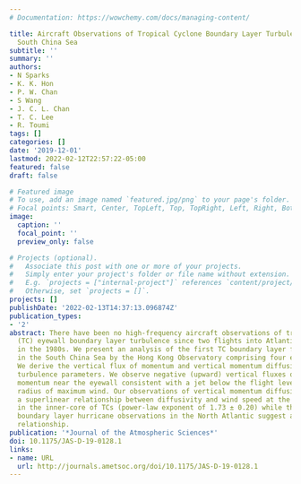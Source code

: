 ```yaml
---
# Documentation: https://wowchemy.com/docs/managing-content/

title: Aircraft Observations of Tropical Cyclone Boundary Layer Turbulence over the
  South China Sea
subtitle: ''
summary: ''
authors:
- N Sparks
- K. K. Hon
- P. W. Chan
- S Wang
- J. C. L. Chan
- T. C. Lee
- R. Toumi
tags: []
categories: []
date: '2019-12-01'
lastmod: 2022-02-12T22:57:22-05:00
featured: false
draft: false

# Featured image
# To use, add an image named `featured.jpg/png` to your page's folder.
# Focal points: Smart, Center, TopLeft, Top, TopRight, Left, Right, BottomLeft, Bottom, BottomRight.
image:
  caption: ''
  focal_point: ''
  preview_only: false

# Projects (optional).
#   Associate this post with one or more of your projects.
#   Simply enter your project's folder or file name without extension.
#   E.g. `projects = ["internal-project"]` references `content/project/deep-learning/index.md`.
#   Otherwise, set `projects = []`.
projects: []
publishDate: '2022-02-13T14:37:13.096874Z'
publication_types:
- '2'
abstract: There have been no high-frequency aircraft observations of tropical cyclone
  (TC) eyewall boundary layer turbulence since two flights into Atlantic hurricanes
  in the 1980s. We present an analysis of the first TC boundary layer flight observations
  in the South China Sea by the Hong Kong Observatory comprising four eyewall penetrations.
  We derive the vertical flux of momentum and vertical momentum diffusivity from observed
  turbulence parameters. We observe negative (upward) vertical fluxes of tangential
  momentum near the eyewall consistent with a jet below the flight level near the
  radius of maximum wind. Our observations of vertical momentum diffusivity support
  a superlinear relationship between diffusivity and wind speed at the high wind speeds
  in the inner-core of TCs (power-law exponent of 1.73 ± 0.20) while the few existing
  boundary layer hurricane observations in the North Atlantic suggest a more linear
  relationship.
publication: '*Journal of the Atmospheric Sciences*'
doi: 10.1175/JAS-D-19-0128.1
links:
- name: URL
  url: http://journals.ametsoc.org/doi/10.1175/JAS-D-19-0128.1
---
```

